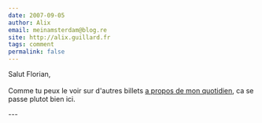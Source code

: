 ```yaml
---
date: 2007-09-05
author: Alix
email: meinamsterdam@blog.re
site: http://alix.guillard.fr
tags: comment
permalink: false
---
```


<p>
Salut Florian,<br/><br/>
Comme tu peux le voir sur d'autres billets <a href="https://meinamsterdam.nl/dagelijks/">a propos de mon quotidien</a>, ca se passe plutot bien ici.

</p>
---